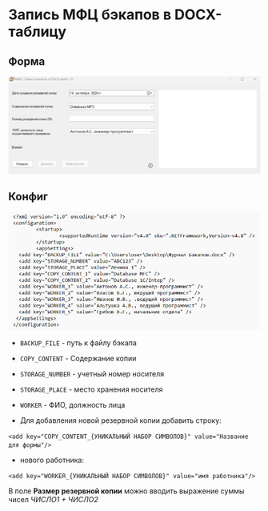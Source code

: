 # Запись МФЦ бэкапов в DOCX-таблицу

## Форма
![форма](/readme/frame.png)

## Конфиг
![конфиг](/readme/config.png)

+ ``BACKUP_FILE`` - путь к файлу бэкапа

+ ``COPY_CONTENT`` - Содержание копии

+ ``STORAGE_NUMBER`` - учетный номер носителя

+ ``STORAGE_PLACE`` - место хранения носителя

+ ``WORKER`` - ФИО, должность лица

+ Для добавления новой резервной копии добавить строку:

``<add key="COPY_CONTENT_{УНИКАЛЬНЫЙ НАБОР СИМВОЛОВ}" value="Название для формы"/>``
+ нового работника:

``<add key="WORKER_{УНИКАЛЬНЫЙ НАБОР СИМВОЛОВ}" value="имя работника"/>``

В поле **Размер резервной копии** можно вводить выражение суммы чисел *ЧИСЛО1 + ЧИСЛО2*
